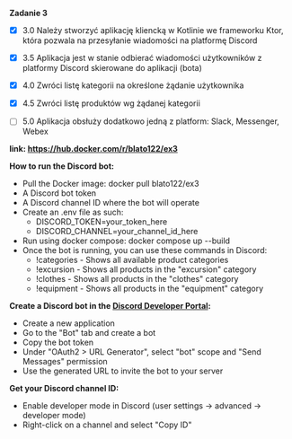**Zadanie 3**

- [x] 3.0 Należy stworzyć aplikację kliencką w Kotlinie we frameworku Ktor,
która pozwala na przesyłanie wiadomości na platformę Discord

- [x] 3.5 Aplikacja jest w stanie odbierać wiadomości użytkowników z
platformy Discord skierowane do aplikacji (bota)

- [x] 4.0 Zwróci listę kategorii na określone żądanie użytkownika

- [x] 4.5 Zwróci listę produktów wg żądanej kategorii

- [ ] 5.0 Aplikacja obsłuży dodatkowo jedną z platform: Slack, Messenger,
Webex

**link: https://hub.docker.com/r/blato122/ex3**

**How to run the Discord bot:**
- Pull the Docker image: docker pull blato122/ex3
- A Discord bot token
- A Discord channel ID where the bot will operate
- Create an .env file as such:
    - DISCORD_TOKEN=your_token_here
    - DISCORD_CHANNEL=your_channel_id_here
- Run using docker compose: docker compose up --build
- Once the bot is running, you can use these commands in Discord:
    - !categories - Shows all available product categories
    - !excursion - Shows all products in the "excursion" category
    - !clothes - Shows all products in the "clothes" category
    - !equipment - Shows all products in the "equipment" category

**Create a Discord bot in the [Discord Developer Portal](https://discord.com/developers/applications):**
   - Create a new application
   - Go to the "Bot" tab and create a bot
   - Copy the bot token
   - Under "OAuth2 > URL Generator", select "bot" scope and "Send Messages" permission
   - Use the generated URL to invite the bot to your server

**Get your Discord channel ID:**
   - Enable developer mode in Discord (user settings -> advanced -> developer mode)
   - Right-click on a channel and select "Copy ID"